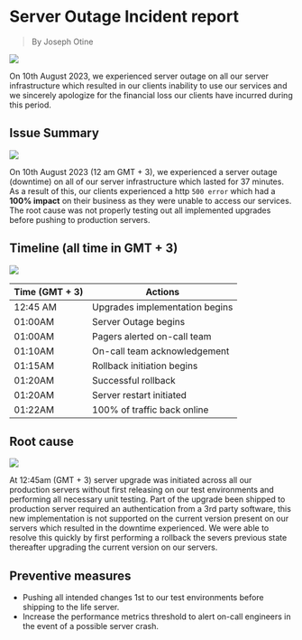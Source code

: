 # Server Outage Incident report
> By Joseph Otine

![](https://t3.ftcdn.net/jpg/04/92/09/72/240_F_492097246_yagE8x9Uk8M9IekPy7GBuE0x1Uoa7esD.jpg)

On 10th August 2023, we experienced server outage on all our server infrastructure which resulted in our clients inability to use our services and we sincerely apologize for the financial loss our clients have incurred during this period.

## Issue Summary
![](https://www.cienotes.com/wp-content/uploads/2019/07/summaryblackboard.jpg)

On 10th August 2023 (12 am GMT + 3), we experienced a server outage (downtime) on all of our server infrastructure which lasted for 37 minutes. As a result of this, our clients experienced a http `500 error` which had a __100% impact__ on their business as they were unable to access our services. The root cause was not properly testing out all implemented upgrades before pushing to production servers.

## Timeline (all time in GMT + 3)
![](https://www.ncbar.org/wp-content/uploads/2022/02/Timeline-Visual-300x145.png)

| Time (GMT + 3) | Actions |
| -------------- | -------- |
| 12:45 AM | Upgrades implementation begins |
| 01:00AM | Server Outage begins |
| 01:00AM | Pagers alerted on-call team |
| 01:10AM | On-call team acknowledgement |
| 01:15AM | Rollback initiation begins |
| 01:20AM | Successful rollback|
| 01:20AM | Server restart initiated|
| 01:22AM | 100% of traffic back online |

## Root cause
![](https://blog.systemsengineering.com/hs-fs/hubfs/blog-files/Root%20Cause.jpg?width=600&name=Root%20Cause.jpg)

At 12:45am (GMT + 3) server upgrade was initiated across all our production servers without first releasing on our test environments and performing all necessary unit testing. Part of the upgrade been shipped to production server required an authentication from a 3rd party software, this new implementation is not supported on the current version present on our servers which resulted in the downtime experienced. We were able to resolve this quickly by first performing a rollback the severs previous state thereafter upgrading the current version on our servers.

## Preventive measures

- Pushing all intended changes 1st to our test environments before shipping to the life server.
- Increase the performance metrics threshold to alert on-call engineers in the event of a possible server crash.
